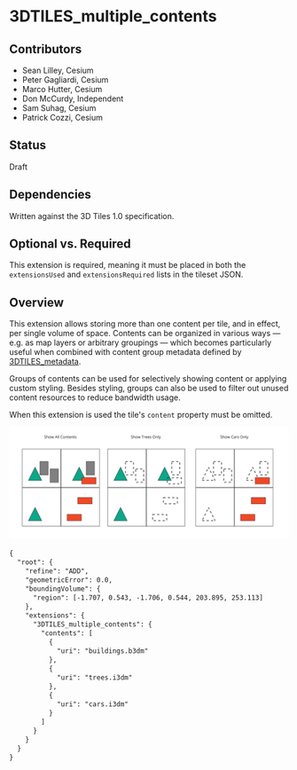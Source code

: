 # 3DTILES_multiple_contents

## Contributors

* Sean Lilley, Cesium
* Peter Gagliardi, Cesium
* Marco Hutter, Cesium
* Don McCurdy, Independent
* Sam Suhag, Cesium
* Patrick Cozzi, Cesium

## Status

Draft

## Dependencies

Written against the 3D Tiles 1.0 specification.

## Optional vs. Required

This extension is required, meaning it must be placed in both the `extensionsUsed` and `extensionsRequired` lists in the tileset JSON.

## Overview

This extension allows storing more than one content per tile, and in effect, per single volume of space. Contents can be organized in various ways — e.g. as map layers or arbitrary groupings — which becomes particularly useful when combined with content group metadata defined by [3DTILES_metadata](../3DTILES_metadata).

Groups of contents can be used for selectively showing content or applying custom styling. Besides styling, groups can also be used to filter out unused content resources to reduce bandwidth usage.

When this extension is used the tile's `content` property must be omitted.

<img src="figures/filtering-groups.jpg" width="700" />


```jsonc
{
  "root": {
    "refine": "ADD",
    "geometricError": 0.0,
    "boundingVolume": {
      "region": [-1.707, 0.543, -1.706, 0.544, 203.895, 253.113]
    },
    "extensions": {
      "3DTILES_multiple_contents": {
        "contents": [
          {
            "uri": "buildings.b3dm"
          },
          {
            "uri": "trees.i3dm"
          },
          {
            "uri": "cars.i3dm"
          }
        ]
      }
    }
  }
}
```
